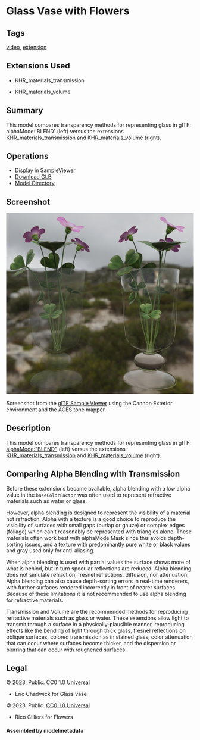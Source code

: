 # Glass Vase with Flowers

## Tags

[video](../../Models-video.md), [extension](../../Models-extension.md)

## Extensions Used

* KHR_materials_transmission

* KHR_materials_volume

## Summary

This model compares transparency methods for representing glass in glTF: alphaMode:'BLEND' (left) versus the extensions KHR_materials_transmission and KHR_materials_volume (right).

## Operations

* [Display](https://github.khronos.org/glTF-Sample-Viewer-Release/?model=https://raw.GithubUserContent.com/KhronosGroup/glTF-Sample-Assets/main/./Models/GlassVaseFlowers/glTF-Binary/GlassVaseFlowers.glb) in SampleViewer
* [Download GLB](https://raw.GithubUserContent.com/KhronosGroup/glTF-Sample-Assets/main/./Models/GlassVaseFlowers/glTF-Binary/GlassVaseFlowers.glb)
* [Model Directory](./)

## Screenshot

![screenshot](screenshot/screenshot_large.jpg)

Screenshot from the [glTF Sample Viewer](https://github.khronos.org/glTF-Sample-Viewer-Release/) using the Cannon Exterior environment and the ACES tone mapper.

## Description

This model compares transparency methods for representing glass in glTF: [alphaMode:"BLEND"](https://registry.khronos.org/glTF/specs/2.0/glTF-2.0.html#_material_alphamode) (left) versus the extensions [KHR_materials_transmission](https://github.com/KhronosGroup/glTF/tree/main/extensions/2.0/Khronos/KHR_materials_transmission#readme) and [KHR_materials_volume](https://github.com/KhronosGroup/glTF/tree/main/extensions/2.0/Khronos/KHR_materials_volume#readme) (right). 

## Comparing Alpha Blending with Transmission

Before these extensions became available, alpha blending with a low alpha value in the `baseColorFactor` was often used to represent refractive materials such as water or glass. 

However, alpha blending is designed to represent the visibility of a material not refraction. Alpha with a texture is a good choice to reproduce the visibility of surfaces with small gaps (burlap or gauze) or complex edges (foliage) which can't reasonably be represented with triangles alone. These materials often work best with alphaMode:Mask since this avoids depth-sorting issues, and a texture with predominantly pure white or black values and gray used only for anti-aliasing.

When alpha blending is used with partial values the surface shows more of what is behind, but in turn specular reflections are reduced. Alpha blending does not simulate refraction, fresnel reflections, diffusion, nor attenuation. Alpha blending can also cause depth-sorting errors in real-time renderers, with further surfaces rendered incorrectly in front of nearer surfaces. Because of these limitations it is not recommended to use alpha blending for refractive materials.

Transmission and Volume are the recommended methods for reproducing refractive materials such as glass or water. These extensions allow light to transmit through a surface in a physically-plausible manner, reproducing effects like the bending of light through thick glass, fresnel reflections on oblique surfaces, colored transmission as in stained glass, color attenuation that can occur where surfaces become thicker, and the dispersion or blurring that can occur with roughened surfaces. 

## Legal

&copy; 2023, Public. [CC0 1.0 Universal](https://creativecommons.org/publicdomain/zero/1.0/legalcode)

 - Eric Chadwick for Glass vase

&copy; 2023, Public. [CC0 1.0 Universal](https://creativecommons.org/publicdomain/zero/1.0/legalcode)

 - Rico Cilliers for Flowers

#### Assembled by modelmetadata